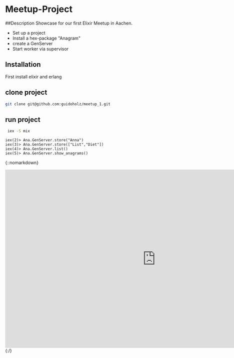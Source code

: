 # Meetup-Project

##Description
Showcase for our first Elixir Meetup in Aachen.
* Set up a project
* Install a hex-package "Anagram"
* create a GenServer
* Start worker via supervisor

## Installation
First install elixir and erlang

## clone project

```bash
git clone git@github.com:guidoholz/meetup_1.git
```

## run project
```bash
 iex -S mix
```
```iex
iex(2)> Ana.GenServer.store("Anna")
iex(3)> Ana.GenServer.store(["List","Diet"])
iex(4)> Ana.GenServer.list()
iex(5)> Ana.GenServer.show_anagrams()
```
{::nomarkdown}
<iframe src="https://docs.google.com/presentation/d/1gC353tfeXgwQkzSfujsVO0Uti36sYhU3k8dBD1x25Qk/embed?start=false&loop=false&delayms=3000" frameborder="0" width="960" height="569" allowfullscreen="true" mozallowfullscreen="true" webkitallowfullscreen="true"></iframe>
{:/}
